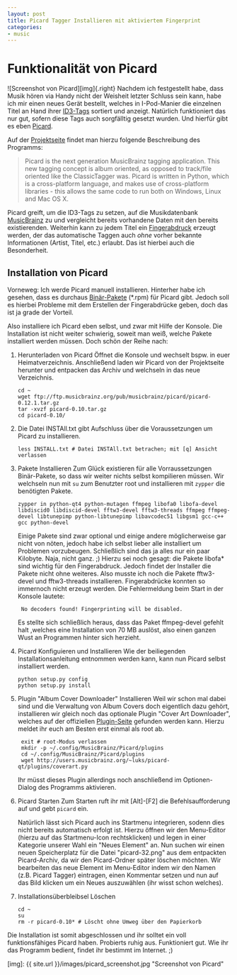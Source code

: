 ```yaml
---
layout: post
title: Picard Tagger Installieren mit aktiviertem Fingerprint
categories:
- music
---
```


# Funktionalität von Picard

![Screenshot von Picard][img]{.right}
Nachdem ich festgestellt habe, dass Musik hören via Handy nicht der Weisheit
letzter Schluss sein kann, habe ich mir einen neues Gerät bestellt, welches in
I-Pod-Manier die einzelnen Titel an Hand ihrer
[ID3-Tags](http://de.wikipedia.org/wiki/ID3-Tag "Identify an MP3") sortiert und
anzeigt. Natürlich funktioniert das nur gut, sofern diese Tags auch sorgfälltig
gesetzt wurden. Und hierfür gibt es eben
[Picard](http://de.wikipedia.org/wiki/MusicBrainz_Picard "Dt. Wikipedia-Eintrag zu Picard").

Auf der [Projektseite](http://musicbrainz.org/doc/Picard "Picard, the Next-Generation MusicBrainz Tagger")
findet man hierzu folgende Beschreibung des Programms:
> Picard is the next generation MusicBrainz tagging application.
> This new tagging concept is album oriented, as opposed to track/file oriented
> like the ClassicTagger was. Picard is written in Python, which is a cross-platform
> language, and makes use of cross-platform libraries - this allows the same code
> to run both on Windows, Linux and Mac OS X.

Picard greift, um die ID3-Tags zu setzen, auf die Musikdatenbank
[MusicBrainz](http://musicbrainz.org "Community Musik Tag-Datenbank") zu und
vergleicht bereits vorhandene Daten mit den bereits existierenden. Weiterhin
kann zu jedem Titel ein [Fingerabdruck](http://musicbrainz.org/doc/HowPUIDsWork)
erzeugt werden, der das automatische Taggen auch *ohne* vorher bekannte
Informationen (Artist, Titel, etc.) erlaubt. Das ist hierbei auch die
Besonderheit.

## Installation von Picard

Vorneweg: Ich werde Picard manuell installieren. Hinterher habe ich
gesehen, dass es durchaus [Binär-Pakete](http://software.opensuse.org/search?p=1&q=picard "Link zur One Click-Installation")
(\*.rpm) für Picard gibt. Jedoch soll es hierbei Probleme mit dem Erstellen
der Fingerabdrücke geben, doch das ist ja grade der Vorteil.

Also installiere ich Picard eben selbst, und zwar mit Hilfe der Konsole.
Die Installation ist nicht weiter schwierig, soweit man weiß, welche
Pakete installiert werden müssen. Doch schön der Reihe nach:

1.  Herunterladen von Picard
    Öffnet die Konsole und wechselt bspw. in euer Heimatverzeichnis. Anschließend laden wir Picard von der Projektseite herunter und entpacken das Archiv und welchseln in das neue Verzeichnis.

        cd ~
        wget ftp://ftp.musicbrainz.org/pub/musicbrainz/picard/picard-0.12.1.tar.gz
        tar -xvzf picard-0.10.tar.gz
        cd picard-0.10/

2.  Die Datei INSTAll.txt gibt Aufschluss über die Voraussetzungen um Picard zu installieren.

        less INSTALL.txt # Datei INSTAll.txt betrachen; mit [q] Ansicht verlassen

3.  Pakete Installieren
    Zum Glück existieren für alle Vorraussetzungen Binär-Pakete, so dass wir weiter nichts selbst kompilieren müssen. Wir welchseln nun mit `su` zum Benutzter root und installieren mit `zypper` die benötigten Pakete.

        zypper in python-qt4 python-mutagen ffmpeg libofa0 libofa-devel libdiscid0 libdiscid-devel fftw3-devel fftw3-threads ffmpeg ffmpeg-devel libtunepimp python-libtunepimp libavcodec51 libgsm1 gcc-c++ gcc python-devel

    Einige Pakete sind zwar optional und einige andere möglicherweise gar nicht von nöten, jedoch habe ich selbst lieber alle installiert um Problemen vorzubeugen. Schließlich sind das ja alles nur ein paar Kilobyte. Naja, nicht ganz. ;)
    Hierzu sei noch gesagt: die Pakete libofa\* sind wichtig für den Fingerabdruck. Jedoch findet der Installer die Pakete nicht ohne weiteres. Also musste ich noch die Pakete fftw3-devel und fftw3-threads installieren. Fingerabdrücke konnten so immernoch nicht erzeugt werden. Die Fehlermeldung beim Start in der Konsole lautete:

         No decoders found! Fingerprinting will be disabled.

    Es stellte sich schließlich heraus, dass das Paket ffmpeg-devel gefehlt halt ,welches eine Installation von 70 MB auslöst, also einen ganzen Wust an Programmen hinter sich herzieht.

4.  Picard Konfiguieren und Installieren
    Wie der beiliegenden Installationsanleitung entnommen werden kann, kann nun Picard selbst installiert werden.

        python setup.py config
        python setup.py install

5.  Plugin "Album Cover Downloader" Installieren
    Weil wir schon mal dabei sind und die Verwaltung von Album Covers doch eigentlich dazu gehört, installieren wir gleich noch das optionale Plugin "Cover Art Downloader", welches auf der offiziellen [Plugin-Seite](http://musicbrainz.org/doc/PicardPlugins "Picard Plugins") gefunden werden kann. Hierzu meldet ihr euch am Besten erst einmal als root ab.

         exit # root-Modus verlassen
         mkdir -p ~/.config/MusicBrainz/Picard/plugins
         cd ~/.config/MusicBrainz/Picard/plugins
         wget http://users.musicbrainz.org/~luks/picard-qt/plugins/coverart.py

    Ihr müsst dieses Plugin allerdings noch anschließend im Optionen-Dialog des Programms aktivieren.

6.  Picard Starten
    Zum Starten ruft ihr mit [Alt]-[F2] die Befehlsaufforderung auf und gebt `picard` ein.

    Natürlich lässt sich Picard auch ins Startmenu integrieren, sodenn dies nicht bereits automatisch erfolgt ist. Hierzu öffnen wir den Menu-Editor (hierzu auf das Startmenu-Icon rechtsklicken) und legen in einer Kategorie unserer Wahl ein "Neues Element" an. Nun suchen wir einen neuen Speicherplatz für die Datei "picard-32.png" aus dem entpackten Picard-Archiv, da wir den Picard-Ordner später löschen möchten. Wir bearbeiten das neue Element im Menu-Editor indem wir den Namen (z.B. Picard Tagger) eintragen, einen Kommentar setzen und nun auf das Bild klicken um ein Neues auszuwählen (ihr wisst schon welches).

7.  Installationsüberbleibsel Löschen

        cd ~
        su
        rm -r picard-0.10* # Löscht ohne Umweg über den Papierkorb

Die Installation ist somit abgeschlossen und ihr solltet ein voll funktionsfähiges
Picard haben. Probierts ruhig aus. Funktioniert gut.
Wie ihr das Programm bedient, findet ihr bestimmt im Internet. ;)

[img]:  {{ site.url }}/images/picard_screenshot.jpg "Screenshot von Picard"